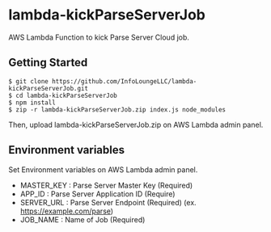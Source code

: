 # lambda-kickParseServerJob

AWS Lambda Function to kick Parse Server Cloud job.

## Getting Started
    $ git clone https://github.com/InfoLoungeLLC/lambda-kickParseServerJob.git
    $ cd lambda-kickParseServerJob
    $ npm install
    $ zip -r lambda-kickParseServerJob.zip index.js node_modules
Then, upload lambda-kickParseServerJob.zip on AWS Lambda admin panel.

## Environment variables
Set Environment variables on AWS Lambda admin panel.
- MASTER_KEY : Parse Server Master Key (Required)
- APP_ID : Parse Server Application ID (Require)
- SERVER_URL : Parse Server Endpoint (Required) (ex. https://example.com/parse)
- JOB_NAME : Name of Job (Required)
